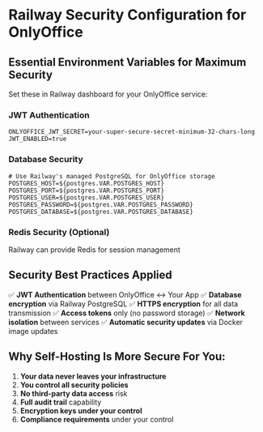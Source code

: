 # Railway Security Configuration for OnlyOffice

## Essential Environment Variables for Maximum Security

Set these in Railway dashboard for your OnlyOffice service:

### JWT Authentication
```
ONLYOFFICE_JWT_SECRET=your-super-secure-secret-minimum-32-chars-long
JWT_ENABLED=true
```

### Database Security  
```
# Use Railway's managed PostgreSQL for OnlyOffice storage
POSTGRES_HOST=${postgres.VAR.POSTGRES_HOST}
POSTGRES_PORT=${postgres.VAR.POSTGRES_PORT}
POSTGRES_USER=${postgres.VAR.POSTGRES_USER}
POSTGRES_PASSWORD=${postgres.VAR.POSTGRES_PASSWORD}
POSTGRES_DATABASE=${postgres.VAR.POSTGRES_DATABASE}
```

### Redis Security (Optional)
Railway can provide Redis for session management

## Security Best Practices Applied

✅ **JWT Authentication** between OnlyOffice ↔ Your App
✅ **Database encryption** via Railway PostgreSQL
✅ **HTTPS encryption** for all data transmission
✅ **Access tokens** only (no password storage)
✅ **Network isolation** between services
✅ **Automatic security updates** via Docker image updates

## Why Self-Hosting Is More Secure For You:

1. **Your data never leaves your infrastructure**
2. **You control all security policies**
3. **No third-party data access** risk
4. **Full audit trail** capability 
5. **Encryption keys under your control**
6. **Compliance requirements** under your control
